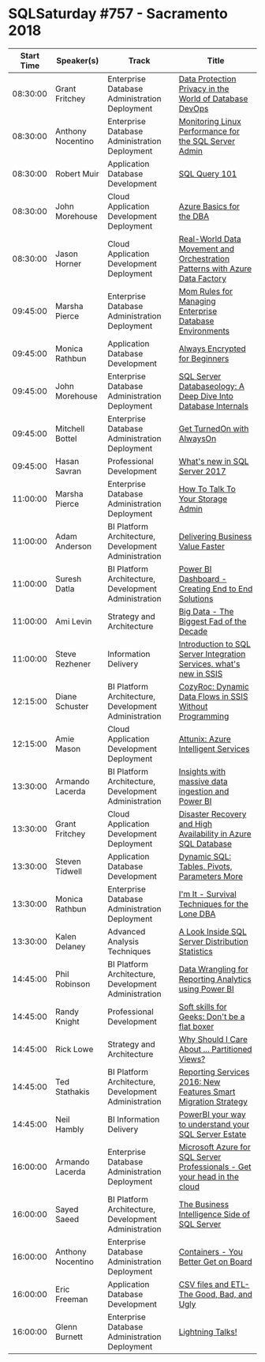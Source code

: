 # SQLSaturday #757 - Sacramento 2018
Start Time|Speaker(s)|Track|Title
---|---|---|---
08:30:00|Grant Fritchey|Enterprise Database Administration  Deployment|[Data Protection  Privacy in the World of Database DevOps](77954.md)
08:30:00|Anthony Nocentino|Enterprise Database Administration  Deployment|[Monitoring Linux Performance for the SQL Server Admin](78312.md)
08:30:00|Robert Muir|Application  Database Development|[SQL Query 101](80368.md)
08:30:00|John Morehouse|Cloud Application Development  Deployment|[Azure Basics for the DBA](82860.md)
08:30:00|Jason Horner|Cloud Application Development  Deployment|[Real-World Data Movement and Orchestration Patterns with Azure Data Factory](84304.md)
09:45:00|Marsha Pierce|Enterprise Database Administration  Deployment|[Mom Rules for Managing Enterprise Database Environments](74400.md)
09:45:00|Monica Rathbun|Application  Database Development|[Always Encrypted for Beginners](82742.md)
09:45:00|John Morehouse|Enterprise Database Administration  Deployment|[SQL Server Databaseology: A Deep Dive Into Database Internals](82863.md)
09:45:00|Mitchell Bottel|Enterprise Database Administration  Deployment|[Get TurnedOn with AlwaysOn](83204.md)
09:45:00|Hasan Savran|Professional Development|[What's new in SQL Server 2017](83563.md)
11:00:00|Marsha Pierce|Enterprise Database Administration  Deployment|[How To Talk To Your Storage Admin](74399.md)
11:00:00|Adam Anderson|BI Platform Architecture, Development  Administration|[Delivering Business Value Faster](82554.md)
11:00:00|Suresh Datla|BI Platform Architecture, Development  Administration|[Power BI Dashboard - Creating End to End Solutions](83328.md)
11:00:00|Ami Levin|Strategy and Architecture|[Big Data - The Biggest Fad of the Decade](83354.md)
11:00:00|Steve Rezhener|Information Delivery|[Introduction to SQL Server Integration Services, what's new in SSIS](84286.md)
12:15:00|Diane Schuster|BI Platform Architecture, Development  Administration|[CozyRoc: Dynamic Data Flows in SSIS Without Programming](82747.md)
12:15:00|Amie Mason|Cloud Application Development  Deployment|[Attunix: Azure Intelligent Services](84514.md)
13:30:00|Armando Lacerda|BI Platform Architecture, Development  Administration|[Insights with massive data ingestion and Power BI](74132.md)
13:30:00|Grant Fritchey|Cloud Application Development  Deployment|[Disaster Recovery and High Availability in Azure SQL Database](77956.md)
13:30:00|Steven Tidwell|Application  Database Development|[Dynamic SQL: Tables, Pivots, Parameters  More](78700.md)
13:30:00|Monica Rathbun|Enterprise Database Administration  Deployment|[I'm It - Survival Techniques for the Lone DBA](82743.md)
13:30:00|Kalen Delaney|Advanced Analysis Techniques|[A Look Inside SQL Server Distribution Statistics](84044.md)
14:45:00|Phil Robinson|BI Platform Architecture, Development  Administration|[Data Wrangling for Reporting  Analytics using Power BI](74183.md)
14:45:00|Randy Knight|Professional Development|[Soft skills for Geeks: Don't be a flat boxer](82506.md)
14:45:00|Rick Lowe|Strategy and Architecture|[Why Should I Care About ... Partitioned Views?](83366.md)
14:45:00|Ted Stathakis|BI Platform Architecture, Development  Administration|[Reporting Services 2016: New Features  Smart Migration Strategy](83946.md)
14:45:00|Neil Hambly|BI Information Delivery|[PowerBI your way to understand your SQL Server Estate](84236.md)
16:00:00|Armando Lacerda|Enterprise Database Administration  Deployment|[Microsoft Azure for SQL Server Professionals - Get your head in the cloud](74133.md)
16:00:00|Sayed Saeed|BI Platform Architecture, Development  Administration|[The Business Intelligence Side of SQL Server](77315.md)
16:00:00|Anthony Nocentino|Enterprise Database Administration  Deployment|[Containers - You Better Get on Board](78317.md)
16:00:00|Eric Freeman|Application  Database Development|[CSV files and ETL- The Good, Bad, and Ugly](83957.md)
16:00:00|Glenn Burnett|Enterprise Database Administration  Deployment|[Lightning Talks!](84662.md)
